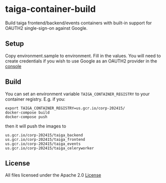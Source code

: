 # taiga-container-build

Build taiga frontend/backend/events containers
with built-in support for OAUTH2 single-sign-on against
Google.

## Setup

Copy environment.sample to environment.
Fill in the values. You will need to create credentials
if you wish to use Google as an OAUTH2 provider in the
[console](https://console.developers.google.com/apis/credentials)

## Build

You can set an environment variable ```TAIGA_CONTAINER_REGISTRY```
to your container registry. E.g. if you:

```
export TAIGA_CONTAINER_REGISTRY=us.gcr.io/corp-202415/
docker-compose build
docker-compose push
```

then it will push the images to
```
us.gcr.io/corp-202415/taiga_backend
us.gcr.io/corp-202415/taiga_frontend
us.gcr.io/corp-202415/taiga_events
us.gcr.io/corp-202415/taiga_celeryworker
```

## License

All files licensed under the Apache 2.0
[License](https://www.apache.org/licenses/LICENSE-2.0)

